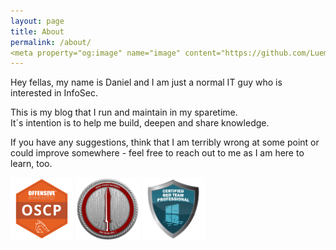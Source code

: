 ```yaml
---
layout: page
title: About
permalink: /about/
<meta property="og:image" name="image" content="https://github.com/LuemmelSec/LuemmelSec.github.io/blob/main/images/bloodhound.png">
---
```


Hey fellas, my name is Daniel and I am just a normal IT guy who is interested in InfoSec.  

This is my blog that I run and maintain in my sparetime.  
It´s intention is to help me build, deepen and share knowledge.  

If you have any suggestions, think that I am terribly wrong at some point or could improve somewhere - feel free to reach out to me as I am here to learn, too.  
     
<a href="https://www.youracclaim.com/badges/47725ad5-c23c-470b-9e0e-ed08000bcc1b"><img src="/images/OSCP.png" height="100"/></a>
<a href="https://eu.badgr.com/public/assertions/LbHY7ftfT0KCxyMcYfIa8Q"><img src="/images/CRTO.png" height="100"/></a> 
<a href="https://www.credential.net/e33b655d-0ceb-4c95-9315-f4cfbe1595f4"><img src="/images/CRTP.png" height="100"/></a> 
